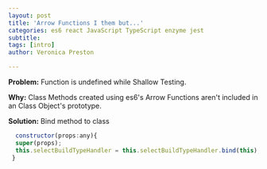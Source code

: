 ```yaml
---
layout: post
title: 'Arrow Functions I them but...'
categories: es6 react JavaScript TypeScript enzyme jest
subtitle:
tags: [intro]
author: Veronica Preston

---
```


**Problem:**
Function is undefined while Shallow Testing.

**Why:**
Class Methods created using es6's Arrow Functions aren't included in an Class Object's prototype.

**Solution:**
Bind method to class

```js
  constructor(props:any){
  super(props);
  this.selectBuildTypeHandler = this.selectBuildTypeHandler.bind(this);
 }
```
